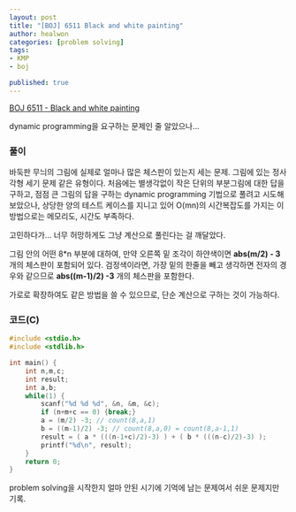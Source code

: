 ```yaml
---
layout: post
title: "[BOJ] 6511 Black and white painting"
author: healwon
categories: [problem solving]
tags:
- KMP
- boj

published: true
---
```


[BOJ 6511 - Black and white painting](https://www.acmicpc.net/problem/6511)

dynamic programming을 요구하는 문제인 줄 알았으나...


### 풀이

바둑판 무늬의 그림에 실제로 얼마나 많은 체스판이 있는지 세는 문제. 그림에 있는 정사각형 세기 문제 같은 유형이다. 처음에는 별생각없이 작은 단위의 부분그림에 대한 답을 구하고, 점점 큰 그림의 답을 구하는 dynamic programming 기법으로 풀려고 시도해보았으나, 상당한 양의 테스트 케이스를 지니고 있어 O(mn)의 시간복잡도를 가지는 이 방법으로는 메모리도, 시간도 부족하다.

고민하다가... 너무 허망하게도 그냥 계산으로 풀린다는 걸 깨달았다.

그림 안의 어떤 8*n 부분에 대하여, 만약 오른쪽 밑 조각이 하얀색이면 **abs(m/2) - 3** 개의 체스판이 포함되어 있다. 검정색이라면, 가장 밑의 한줄을 빼고 생각하면 전자의 경우와 같으므로 **abs((m-1)/2) -3** 개의 체스판을 포함한다.  

가로로 확장하여도 같은 방법을 쓸 수 있으므로, 단순 계산으로 구하는 것이 가능하다.

### 코드(C)

```c
#include <stdio.h>
#include <stdlib.h>

int main() {
    int n,m,c;
    int result;
    int a,b;
    while(1) {
        scanf("%d %d %d", &n, &m, &c);
        if (n+m+c == 0) {break;}
        a = (m/2) -3; // count(8,a,1)
        b = ((m-1)/2) -3; // count(8,a,0) = count(8,a-1,1)
        result = ( a * (((n-1+c)/2)-3) ) + ( b * (((n-c)/2)-3) );
        printf("%d\n", result);
    }    
    return 0;
}
```

problem solving을 시작한지 얼마 안된 시기에 기억에 남는 문제여서 쉬운 문제지만 기록.
